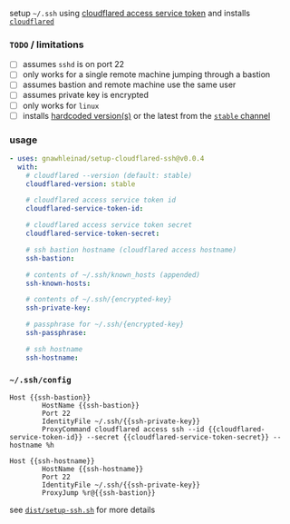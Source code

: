 setup `~/.ssh` using [cloudflared access service token] and installs
[`cloudflared`]

[cloudflared access service token]: https://developers.cloudflare.com/access/service-auth/service-token/
[`cloudflared`]: https://github.com/cloudflare/cloudflared

### `TODO` / limitations

- [ ] assumes `sshd` is on port 22
- [ ] only works for a single remote machine jumping through a bastion
- [ ] assumes bastion and remote machine use the same user
- [ ] assumes private key is encrypted
- [ ] only works for `linux`
- [ ] installs [hardcoded version(s)] or the latest from the [`stable` channel]

[hardcoded version(s)]: cloudflared-versions
[`stable` channel]: https://dl.equinox.io/cloudflare/cloudflared/stable

### usage

```yaml
- uses: gnawhleinad/setup-cloudflared-ssh@v0.0.4
  with:
    # cloudflared --version (default: stable)
    cloudflared-version: stable

    # cloudflared access service token id
    cloudflared-service-token-id:

    # cloudflared access service token secret
    cloudflared-service-token-secret:

    # ssh bastion hostname (cloudflared access hostname)
    ssh-bastion:

    # contents of ~/.ssh/known_hosts (appended)
    ssh-known-hosts:

    # contents of ~/.ssh/{encrypted-key}
    ssh-private-key:

    # passphrase for ~/.ssh/{encrypted-key}
    ssh-passphrase:

    # ssh hostname
    ssh-hostname:
```

### `~/.ssh/config`

```ssh-config
Host {{ssh-bastion}}
        HostName {{ssh-bastion}}
        Port 22
        IdentityFile ~/.ssh/{{ssh-private-key}}
        ProxyCommand cloudflared access ssh --id {{cloudflared-service-token-id}} --secret {{cloudflared-service-token-secret}} --hostname %h

Host {{ssh-hostname}}
        HostName {{ssh-hostname}}
        Port 22
        IdentityFile ~/.ssh/{{ssh-private-key}}
        ProxyJump %r@{{ssh-bastion}}
```

see [`dist/setup-ssh.sh`] for more details

[`dist/setup-ssh.sh`]: dist/setup-ssh.sh

